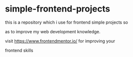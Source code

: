 # simple-frontend-projects
this is a repository which i use for frontend simple projects so

as to improve my web development knowledge.

visit https://www.frontendmentor.io/ for improving your

 frontend skills


